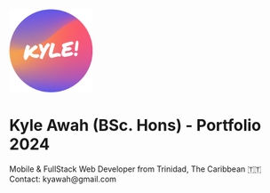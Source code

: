 <img src="/images/browserthumb.png" width="150"/>

# Kyle Awah (BSc. Hons) - Portfolio 2024

<p>
Mobile & FullStack Web Developer from Trinidad, The Caribbean 🇹🇹
<br>
Contact: kyawah@gmail.com
</p>
